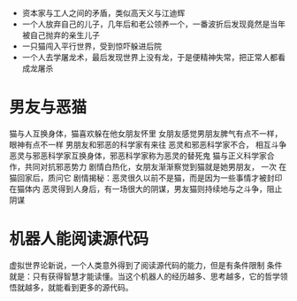 - 资本家与工人之间的矛盾，类似高天义与江迪辉
- 一个人放弃自己的儿子，几年后和老公领养一个，一番波折后发现竟然是当年被自己抛弃的亲生儿子
- 一只猫闯入平行世界，受到惊吓躲进后院
- 一个人去学屠龙术，最后发现世界上没有龙，于是便精神失常，把正常人都看成龙屠杀
# 男友与恶猫
猫与人互换身体，猫喜欢躲在他女朋友怀里
女朋友感觉男朋友脾气有点不一样，眼神有点不一样
男朋友和邪恶的科学家有来往
恶灵和邪恶科学家不合， 相互斗争
恶灵与邪恶科学家互换身体，邪恶科学家称为恶灵的替死鬼
猫与正义科学家合作，共同对抗邪恶势力
剧情白热化，女朋友渐渐察觉到猫就是她男朋友， 一次 在猫回家后，质问它
剧情揭秘：恶灵很久以前不是猫，而是因为一些事情才被封印在猫体内
恶灵得到人身后，有一场很大的阴谋，男友猫则持续地与之斗争，阻止阴谋
# 机器人能阅读源代码
虚拟世界论新说，一个人类意外得到了阅读源代码的能力，但是有条件限制
条件就是：只有获得智慧才能读懂。当这个机器人的经历越多、思考越多，它的哲学领悟就越多，就能看到更多的源代码。


